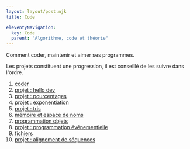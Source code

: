 ```yaml
---
layout: layout/post.njk 
title: Code

eleventyNavigation:
  key: Code
  parent: "Algorithme, code et théorie"
---
```


<!-- début résumé -->

Comment coder, maintenir et aimer ses programmes.

<!-- fin résumé -->

Les projets constituent une progression, il est conseillé de les suivre dans l'ordre.

1. [coder](coder)
2. [projet : hello dev](projet-hello-dev)
3. [projet : pourcentages](projet-pourcentages)
4. [projet : exponentiation](projet-exponentiation)
5. [projet : tris](projet-tris)
6. [mémoire et espace de noms](mémoire-espace-noms)
7. [programmation objets](programmation-objet)
8. [projet : programmation événementielle](projet-programmation-évènementielle)
9. [fichiers](fichiers)
10. [projet : alignement de séquences](projet-alignement-séquences)
